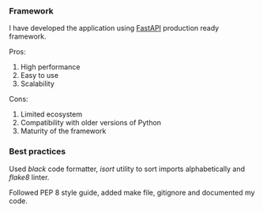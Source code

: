 ### Framework

I have developed the application using [FastAPI](https://fastapi.tiangolo.com) production ready framework.

Pros:

1. High performance
2. Easy to use
3. Scalability

Cons:

1. Limited ecosystem
2. Compatibility with older versions of Python
3. Maturity of the framework

### Best practices

Used _black_ code formatter,  _isort_ utility to sort imports alphabetically and _flake8_ linter.

Followed PEP 8 style guide, added make file, gitignore and documented my code.
